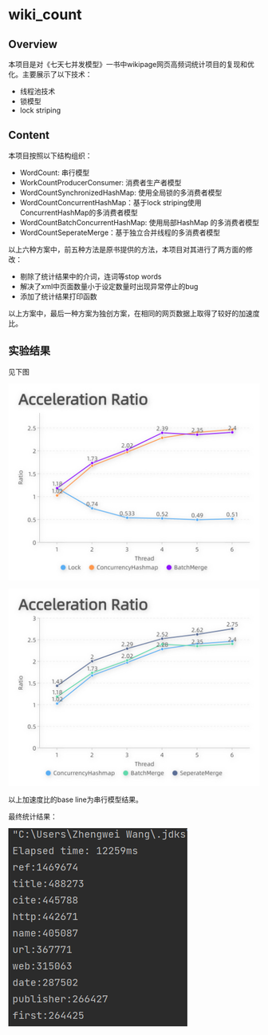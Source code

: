 # wiki_count

## Overview

本项目是对《七天七并发模型》一书中wikipage网页高频词统计项目的复现和优化。主要展示了以下技术：

- 线程池技术
- 锁模型
- lock striping

## Content

本项目按照以下结构组织：

- WordCount: 串行模型
- WorkCountProducerConsumer: 消费者生产者模型
- WordCountSynchronizedHashMap: 使用全局锁的多消费者模型
- WordCountConcurrentHashMap：基于lock striping使用ConcurrentHashMap的多消费者模型
- WordCountBatchConcurrentHashMap: 使用局部HashMap 的多消费者模型
- WordCountSeperateMerge：基于独立合并线程的多消费者模型

以上六种方案中，前五种方法是原书提供的方法，本项目对其进行了两方面的修改：

- 剔除了统计结果中的介词，连词等stop words
- 解决了xml中页面数量小于设定数量时出现异常停止的bug
- 添加了统计结果打印函数

以上方案中，最后一种方案为独创方案，在相同的网页数据上取得了较好的加速度比。

## 实验结果

见下图

![Result 1](https://raw.githubusercontent.com/kylewang1991/wiki_count/main/image/result_1.jpg)

![Result 2](https://raw.githubusercontent.com/kylewang1991/wiki_count/main/image/result_2.jpg)

以上加速度比的base line为串行模型结果。

最终统计结果：

![Final result](https://raw.githubusercontent.com/kylewang1991/wiki_count/main/image/final_result.jpg)